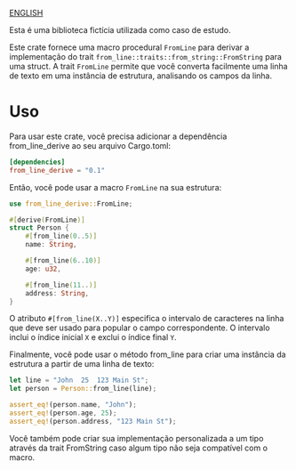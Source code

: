 [ENGLISH](README.md)

Esta é uma biblioteca fictícia utilizada como caso de estudo.

Este crate fornece uma macro procedural `FromLine` para derivar a implementação do trait `from_line::traits::from_string::FromString` para uma struct. A trait `FromLine` permite que você converta facilmente uma linha de texto em uma instância de estrutura, analisando os campos da linha.

# Uso

Para usar este crate, você precisa adicionar a dependência from_line_derive ao seu arquivo Cargo.toml:

```toml
[dependencies]
from_line_derive = "0.1"
```

Então, você pode usar a macro `FromLine` na sua estrutura:

```rust
use from_line_derive::FromLine;

#[derive(FromLine)]
struct Person {
    #[from_line(0..5)]
    name: String,

    #[from_line(6..10)]
    age: u32,

    #[from_line(11..)]
    address: String,
}
```

O atributo `#[from_line(X..Y)]` especifica o intervalo de caracteres na linha que deve ser usado para popular o campo correspondente. O intervalo inclui o índice inicial `X` e exclui o índice final `Y`.

Finalmente, você pode usar o método from_line para criar uma instância da estrutura a partir de uma linha de texto:

```rust
let line = "John  25  123 Main St";
let person = Person::from_line(line);

assert_eq!(person.name, "John");
assert_eq!(person.age, 25);
assert_eq!(person.address, "123 Main St");
```

Você também pode criar sua implementação personalizada a um tipo através da trait FromString caso algum tipo não seja compatível com o macro.
